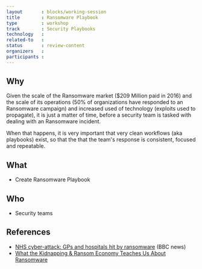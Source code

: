 ```yaml
---
layout       : blocks/working-session
title        : Ransomware Playbook
type         : workshop
track        : Security Playbooks
technology   :
related-to   :
status       : review-content
organizers   :
participants :
---
```


## Why

Given the scale of the Ransomware market ($209 Million paid in 2016) and the scale of its operations (50% of organizations
    have responded to an Ransomware campaign) and increased used of technology (exploits used to propagate), it is just a matter
    of time, before a security team is tasked with dealing with an Ransomware incident.

When that happens, it is very important that very clean workflows (aka playbooks) exist, so that the that the team's response
    is consistent, focused and repeatable.

## What

 - Create Ransomware Playbook

## Who

 - Security teams

## References

 - [NHS cyber-attack: GPs and hospitals hit by ransomware](http://www.bbc.co.uk/news/health-39899646) (BBC news)
 - [What the Kidnapping & Ransom Economy Teaches Us About Ransomware](https://www.slideshare.net/jeremiahgrossman/what-the-kidnapping-ransom-economy-teaches-us-about-ransomware-75940725)